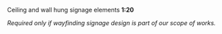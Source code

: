 <span class="caps">Ceiling and wall hung signage elements **1:20**</span>

_Required only if wayfinding signage design is part of our scope of works._